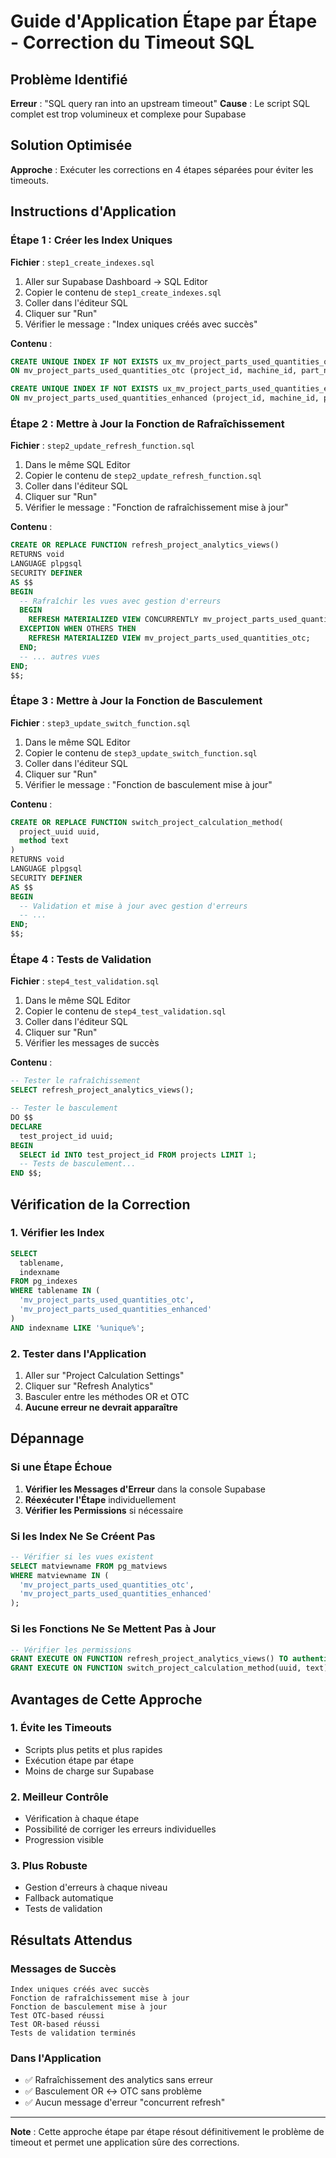 # Guide d'Application Étape par Étape - Correction du Timeout SQL

## Problème Identifié
**Erreur** : "SQL query ran into an upstream timeout"
**Cause** : Le script SQL complet est trop volumineux et complexe pour Supabase

## Solution Optimisée
**Approche** : Exécuter les corrections en 4 étapes séparées pour éviter les timeouts.

## Instructions d'Application

### Étape 1 : Créer les Index Uniques
**Fichier** : `step1_create_indexes.sql`

1. Aller sur Supabase Dashboard → SQL Editor
2. Copier le contenu de `step1_create_indexes.sql`
3. Coller dans l'éditeur SQL
4. Cliquer sur "Run"
5. Vérifier le message : "Index uniques créés avec succès"

**Contenu** :
```sql
CREATE UNIQUE INDEX IF NOT EXISTS ux_mv_project_parts_used_quantities_otc 
ON mv_project_parts_used_quantities_otc (project_id, machine_id, part_number);

CREATE UNIQUE INDEX IF NOT EXISTS ux_mv_project_parts_used_quantities_enhanced 
ON mv_project_parts_used_quantities_enhanced (project_id, machine_id, part_number);
```

### Étape 2 : Mettre à Jour la Fonction de Rafraîchissement
**Fichier** : `step2_update_refresh_function.sql`

1. Dans le même SQL Editor
2. Copier le contenu de `step2_update_refresh_function.sql`
3. Coller dans l'éditeur SQL
4. Cliquer sur "Run"
5. Vérifier le message : "Fonction de rafraîchissement mise à jour"

**Contenu** :
```sql
CREATE OR REPLACE FUNCTION refresh_project_analytics_views()
RETURNS void
LANGUAGE plpgsql
SECURITY DEFINER
AS $$
BEGIN
  -- Rafraîchir les vues avec gestion d'erreurs
  BEGIN
    REFRESH MATERIALIZED VIEW CONCURRENTLY mv_project_parts_used_quantities_otc;
  EXCEPTION WHEN OTHERS THEN
    REFRESH MATERIALIZED VIEW mv_project_parts_used_quantities_otc;
  END;
  -- ... autres vues
END;
$$;
```

### Étape 3 : Mettre à Jour la Fonction de Basculement
**Fichier** : `step3_update_switch_function.sql`

1. Dans le même SQL Editor
2. Copier le contenu de `step3_update_switch_function.sql`
3. Coller dans l'éditeur SQL
4. Cliquer sur "Run"
5. Vérifier le message : "Fonction de basculement mise à jour"

**Contenu** :
```sql
CREATE OR REPLACE FUNCTION switch_project_calculation_method(
  project_uuid uuid,
  method text
)
RETURNS void
LANGUAGE plpgsql
SECURITY DEFINER
AS $$
BEGIN
  -- Validation et mise à jour avec gestion d'erreurs
  -- ...
END;
$$;
```

### Étape 4 : Tests de Validation
**Fichier** : `step4_test_validation.sql`

1. Dans le même SQL Editor
2. Copier le contenu de `step4_test_validation.sql`
3. Coller dans l'éditeur SQL
4. Cliquer sur "Run"
5. Vérifier les messages de succès

**Contenu** :
```sql
-- Tester le rafraîchissement
SELECT refresh_project_analytics_views();

-- Tester le basculement
DO $$
DECLARE
  test_project_id uuid;
BEGIN
  SELECT id INTO test_project_id FROM projects LIMIT 1;
  -- Tests de basculement...
END $$;
```

## Vérification de la Correction

### 1. Vérifier les Index
```sql
SELECT 
  tablename,
  indexname
FROM pg_indexes 
WHERE tablename IN (
  'mv_project_parts_used_quantities_otc',
  'mv_project_parts_used_quantities_enhanced'
)
AND indexname LIKE '%unique%';
```

### 2. Tester dans l'Application
1. Aller sur "Project Calculation Settings"
2. Cliquer sur "Refresh Analytics"
3. Basculer entre les méthodes OR et OTC
4. **Aucune erreur ne devrait apparaître**

## Dépannage

### Si une Étape Échoue
1. **Vérifier les Messages d'Erreur** dans la console Supabase
2. **Réexécuter l'Étape** individuellement
3. **Vérifier les Permissions** si nécessaire

### Si les Index Ne Se Créent Pas
```sql
-- Vérifier si les vues existent
SELECT matviewname FROM pg_matviews 
WHERE matviewname IN (
  'mv_project_parts_used_quantities_otc',
  'mv_project_parts_used_quantities_enhanced'
);
```

### Si les Fonctions Ne Se Mettent Pas à Jour
```sql
-- Vérifier les permissions
GRANT EXECUTE ON FUNCTION refresh_project_analytics_views() TO authenticated;
GRANT EXECUTE ON FUNCTION switch_project_calculation_method(uuid, text) TO authenticated;
```

## Avantages de Cette Approche

### 1. Évite les Timeouts
- Scripts plus petits et plus rapides
- Exécution étape par étape
- Moins de charge sur Supabase

### 2. Meilleur Contrôle
- Vérification à chaque étape
- Possibilité de corriger les erreurs individuelles
- Progression visible

### 3. Plus Robuste
- Gestion d'erreurs à chaque niveau
- Fallback automatique
- Tests de validation

## Résultats Attendus

### Messages de Succès
```
Index uniques créés avec succès
Fonction de rafraîchissement mise à jour
Fonction de basculement mise à jour
Test OTC-based réussi
Test OR-based réussi
Tests de validation terminés
```

### Dans l'Application
- ✅ Rafraîchissement des analytics sans erreur
- ✅ Basculement OR ↔ OTC sans problème
- ✅ Aucun message d'erreur "concurrent refresh"

---

**Note** : Cette approche étape par étape résout définitivement le problème de timeout et permet une application sûre des corrections.
